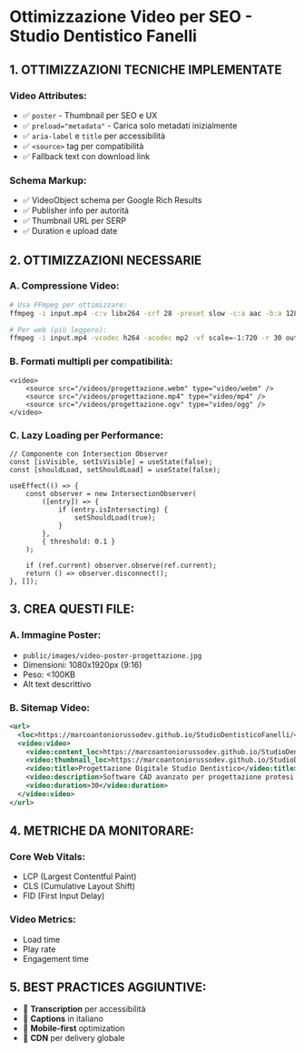 # Ottimizzazione Video per SEO - Studio Dentistico Fanelli

## 1. OTTIMIZZAZIONI TECNICHE IMPLEMENTATE

### Video Attributes:
- ✅ `poster` - Thumbnail per SEO e UX
- ✅ `preload="metadata"` - Carica solo metadati inizialmente
- ✅ `aria-label` e `title` per accessibilità
- ✅ `<source>` tag per compatibilità
- ✅ Fallback text con download link

### Schema Markup:
- ✅ VideoObject schema per Google Rich Results
- ✅ Publisher info per autorità
- ✅ Thumbnail URL per SERP
- ✅ Duration e upload date

## 2. OTTIMIZZAZIONI NECESSARIE

### A. Compressione Video:
```bash
# Usa FFmpeg per ottimizzare:
ffmpeg -i input.mp4 -c:v libx264 -crf 28 -preset slow -c:a aac -b:a 128k output.mp4

# Per web (più leggero):
ffmpeg -i input.mp4 -vcodec h264 -acodec mp2 -vf scale=-1:720 -r 30 output.mp4
```

### B. Formati multipli per compatibilità:
```tsx
<video>
    <source src="/videos/progettazione.webm" type="video/webm" />
    <source src="/videos/progettazione.mp4" type="video/mp4" />
    <source src="/videos/progettazione.ogv" type="video/ogg" />
</video>
```

### C. Lazy Loading per Performance:
```tsx
// Componente con Intersection Observer
const [isVisible, setIsVisible] = useState(false);
const [shouldLoad, setShouldLoad] = useState(false);

useEffect(() => {
    const observer = new IntersectionObserver(
        ([entry]) => {
            if (entry.isIntersecting) {
                setShouldLoad(true);
            }
        },
        { threshold: 0.1 }
    );
    
    if (ref.current) observer.observe(ref.current);
    return () => observer.disconnect();
}, []);
```

## 3. CREA QUESTI FILE:

### A. Immagine Poster:
- `public/images/video-poster-progettazione.jpg`
- Dimensioni: 1080x1920px (9:16)
- Peso: <100KB
- Alt text descrittivo

### B. Sitemap Video:
```xml
<url>
  <loc>https://marcoantoniorussodev.github.io/StudioDentisticoFanelli/</loc>
  <video:video>
    <video:content_loc>https://marcoantoniorussodev.github.io/StudioDentisticoFanelli/videos/progettazione-digitale.mp4</video:content_loc>
    <video:thumbnail_loc>https://marcoantoniorussodev.github.io/StudioDentisticoFanelli/images/video-poster-progettazione.jpg</video:thumbnail_loc>
    <video:title>Progettazione Digitale Studio Dentistico</video:title>
    <video:description>Software CAD avanzato per progettazione protesi dentali</video:description>
    <video:duration>30</video:duration>
  </video:video>
</url>
```

## 4. METRICHE DA MONITORARE:

### Core Web Vitals:
- LCP (Largest Contentful Paint)
- CLS (Cumulative Layout Shift)  
- FID (First Input Delay)

### Video Metrics:
- Load time
- Play rate
- Engagement time

## 5. BEST PRACTICES AGGIUNTIVE:

- 🎯 **Transcription** per accessibilità
- 🎯 **Captions** in italiano
- 🎯 **Mobile-first** optimization
- 🎯 **CDN** per delivery globale